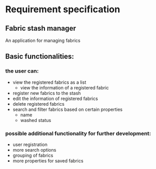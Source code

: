 # Requirement specification

## Fabric stash manager

An application for managing fabrics 

## Basic functionalities:

### the user can:
- view the registered fabrics as a list 
  - view the information of a registered fabric 
- register new fabrics to the stash 
- edit the information of registered fabrics 
- delete registered fabrics
- search and filter fabrics based on certain properties 
  - name
  - washed status

### possible additional functionality for further development:

- user registration
- more search options
- grouping of fabrics
- more properties for saved fabrics
